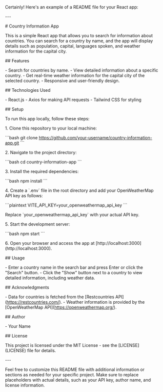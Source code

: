 Certainly! Here\'s an example of a README file for your React app:

\-\--

\# Country Information App

This is a simple React app that allows you to search for information
about countries. You can search for a country by name, and the app will
display details such as population, capital, languages spoken, and
weather information for the capital city.

\## Features

\- Search for countries by name. - View detailed information about a
specific country. - Get real-time weather information for the capital
city of the selected country. - Responsive and user-friendly design.

\## Technologies Used

\- React.js - Axios for making API requests - Tailwind CSS for styling

\## Setup

To run this app locally, follow these steps:

1\. Clone this repository to your local machine:

\`\`\`bash git clone
https://github.com/your-username/country-information-app.git \`\`\`

2\. Navigate to the project directory:

\`\`\`bash cd country-information-app \`\`\`

3\. Install the required dependencies:

\`\`\`bash npm install \`\`\`

4\. Create a \`.env\` file in the root directory and add your
OpenWeatherMap API key as follows:

\`\`\`plaintext VITE_API_KEY=your_openweathermap_api_key \`\`\`

Replace \`your_openweathermap_api_key\` with your actual API key.

5\. Start the development server:

\`\`\`bash npm start \`\`\`

6\. Open your browser and access the app at
\[http://localhost:3000\](http://localhost:3000).

\## Usage

\- Enter a country name in the search bar and press Enter or click the
\"Search\" button. - Click the \"Show\" button next to a country to view
detailed information, including weather data.

\## Acknowledgments

\- Data for countries is fetched from the \[Restcountries
API\](https://restcountries.com/). - Weather information is provided by
the \[OpenWeatherMap API\](https://openweathermap.org/).

\## Author

\- Your Name

\## License

This project is licensed under the MIT License - see the
\[LICENSE\](LICENSE) file for details.

\-\--

Feel free to customize this README file with additional information or
sections as needed for your specific project. Make sure to replace
placeholders with actual details, such as your API key, author name, and
license information.
